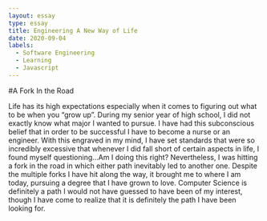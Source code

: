 ```yaml
---
layout: essay
type: essay
title: Engineering A New Way of Life
date: 2020-09-04
labels:
  - Software Engineering
  - Learning
  - Javascript
---
```


#A Fork In the Road

Life has its high expectations especially when it comes to figuring out what to be when you “grow up”. During my senior year of high school, I did not exactly know what major I wanted to pursue. I have had this subconscious belief that in order to be successful I have to become a nurse or an engineer. With this engraved in my mind, I have set standards that were so incredibly excessive that whenever I did fall short of certain aspects in life, I found myself questioning...Am I doing this right? Nevertheless, I was hitting a fork in the road in which either path inevitably led to another one. Despite the multiple forks I have hit along the way, it brought me to where I am today, pursuing a degree that I have grown to love. Computer Science is definitely a path I would not have guessed to have been of my interest, though I have come to realize that it is definitely the path I have been looking for.
